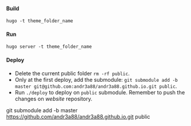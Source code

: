 #### Build

`hugo -t theme_folder_name`

#### Run

`hugo server -t theme_folder_name`

#### Deploy
+ Delete the current public folder `rm -rf public`.
+ Only at the first deploy, add the submodule: `git submodule add -b master git@github.com:andr3a88/andr3a88.github.io.git public`.
+ Run `./deploy` to deploy on `public` submodule. Remember to push the changes on _website_ repository.


git submodule add -b master https://github.com/andr3a88/andr3a88.github.io.git public